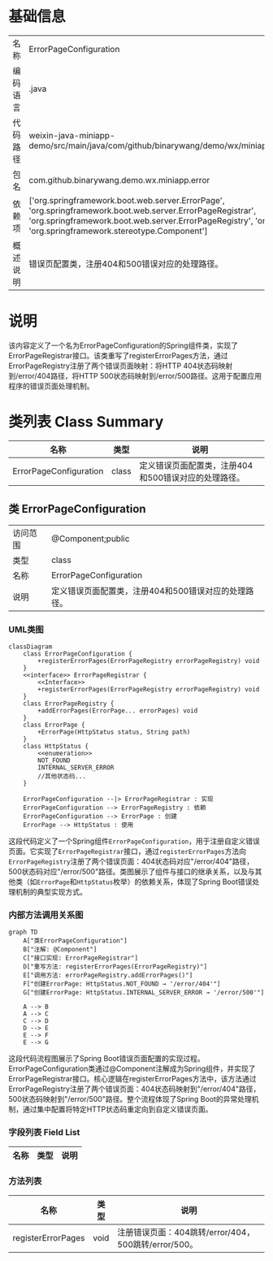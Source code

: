 # 基础信息

|      |      |
|------|------|
| 名称 | ErrorPageConfiguration |
| 编码语言 | .java |
| 代码路径 | weixin-java-miniapp-demo/src/main/java/com/github/binarywang/demo/wx/miniapp/error/ErrorPageConfiguration.java |
| 包名 | com.github.binarywang.demo.wx.miniapp.error |
| 依赖项 | ['org.springframework.boot.web.server.ErrorPage', 'org.springframework.boot.web.server.ErrorPageRegistrar', 'org.springframework.boot.web.server.ErrorPageRegistry', 'org.springframework.http.HttpStatus', 'org.springframework.stereotype.Component'] |
| 概述说明 | 错误页配置类，注册404和500错误对应的处理路径。 |

# 说明

该内容定义了一个名为ErrorPageConfiguration的Spring组件类，实现了ErrorPageRegistrar接口。该类重写了registerErrorPages方法，通过ErrorPageRegistry注册了两个错误页面映射：将HTTP 404状态码映射到/error/404路径，将HTTP 500状态码映射到/error/500路径。这用于配置应用程序的错误页面处理机制。

# 类列表 Class Summary

| 名称   | 类型  | 说明 |
|-------|------|-------------|
| ErrorPageConfiguration | class | 定义错误页面配置类，注册404和500错误对应的处理路径。 |



## 类 ErrorPageConfiguration

|      |      |
|------|------|
| 访问范围 | @Component;public |
| 类型 | class |
| 名称 | ErrorPageConfiguration |
| 说明 | 定义错误页面配置类，注册404和500错误对应的处理路径。 |


### UML类图

```mermaid
classDiagram
    class ErrorPageConfiguration {
        +registerErrorPages(ErrorPageRegistry errorPageRegistry) void
    }
    <<interface>> ErrorPageRegistrar {
        <<Interface>>
        +registerErrorPages(ErrorPageRegistry errorPageRegistry) void
    }
    class ErrorPageRegistry {
        +addErrorPages(ErrorPage... errorPages) void
    }
    class ErrorPage {
        +ErrorPage(HttpStatus status, String path)
    }
    class HttpStatus {
        <<enumeration>>
        NOT_FOUND
        INTERNAL_SERVER_ERROR
        //其他状态码...
    }

    ErrorPageConfiguration --|> ErrorPageRegistrar : 实现
    ErrorPageConfiguration --> ErrorPageRegistry : 依赖
    ErrorPageConfiguration --> ErrorPage : 创建
    ErrorPage --> HttpStatus : 使用
```

这段代码定义了一个Spring组件`ErrorPageConfiguration`，用于注册自定义错误页面。它实现了`ErrorPageRegistrar`接口，通过`registerErrorPages`方法向`ErrorPageRegistry`注册了两个错误页面：404状态码对应"/error/404"路径，500状态码对应"/error/500"路径。类图展示了组件与接口的继承关系，以及与其他类（如`ErrorPage`和`HttpStatus`枚举）的依赖关系，体现了Spring Boot错误处理机制的典型实现方式。


### 内部方法调用关系图

```mermaid
graph TD
    A["类ErrorPageConfiguration"]
    B["注解: @Component"]
    C["接口实现: ErrorPageRegistrar"]
    D["重写方法: registerErrorPages(ErrorPageRegistry)"]
    E["调用方法: errorPageRegistry.addErrorPages()"]
    F["创建ErrorPage: HttpStatus.NOT_FOUND → '/error/404'"]
    G["创建ErrorPage: HttpStatus.INTERNAL_SERVER_ERROR → '/error/500'"]

    A --> B
    A --> C
    C --> D
    D --> E
    E --> F
    E --> G
```

这段代码流程图展示了Spring Boot错误页面配置的实现过程。ErrorPageConfiguration类通过@Component注解成为Spring组件，并实现了ErrorPageRegistrar接口。核心逻辑在registerErrorPages方法中，该方法通过ErrorPageRegistry注册了两个错误页面：404状态码映射到"/error/404"路径，500状态码映射到"/error/500"路径。整个流程体现了Spring Boot的异常处理机制，通过集中配置将特定HTTP状态码重定向到自定义错误页面。

### 字段列表 Field List

| 名称  | 类型  | 说明 |
|-------|-------|------|

### 方法列表

| 名称  | 类型  | 说明 |
|-------|-------|------|
| registerErrorPages | void | 注册错误页面：404跳转/error/404，500跳转/error/500。 |





